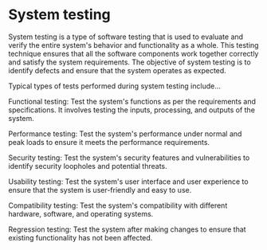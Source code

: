 # System testing

System testing is a type of software testing that is used to evaluate and verify the entire system's behavior and functionality as a whole. This testing technique ensures that all the software components work together correctly and satisfy the system requirements. The objective of system testing is to identify defects and ensure that the system operates as expected.

Typical types of tests performed during system testing include…

Functional testing: Test the system's functions as per the requirements and specifications. It involves testing the inputs, processing, and outputs of the system.

Performance testing: Test the system's performance under normal and peak loads to ensure it meets the performance requirements.

Security testing: Test the system's security features and vulnerabilities to identify security loopholes and potential threats.

Usability testing: Test the system's user interface and user experience to ensure that the system is user-friendly and easy to use.

Compatibility testing: Test the system's compatibility with different hardware, software, and operating systems.

Regression testing: Test the system after making changes to ensure that existing functionality has not been affected.
